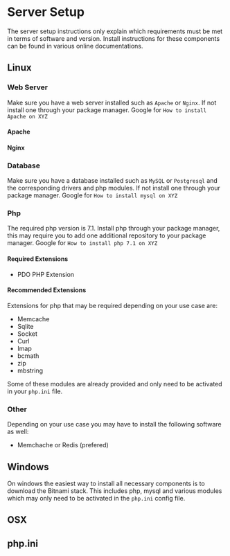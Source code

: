 # Server Setup

The server setup instructions only explain which requirements must be met in terms of software and version. Install instructions for these components can be found in various online documentations.

## Linux

### Web Server

Make sure you have a web server installed such as `Apache` or `Nginx`. If not install one through your package manager. Google for `How to install Apache on XYZ`

#### Apache

#### Nginx

### Database

Make sure you have a database installed such as `MySQL` or `Postgresql` and the corresponding drivers and php modules. If not install one through your package manager. Google for `How to install mysql on XYZ`

### Php

The required php version is 7.1. Install php through your package manager, this may require you to add one additional repository to your package manager. Google for `How to install php 7.1 on XYZ`

#### Required Extensions

* PDO PHP Extension

#### Recommended Extensions

Extensions for php that may be required depending on your use case are:

* Memcache
* Sqlite
* Socket
* Curl
* Imap
* bcmath
* zip
* mbstring

Some of these modules are already provided and only need to be activated in your `php.ini` file.

### Other

Depending on your use case you may have to install the following software as well:

* Memchache or Redis (prefered)

## Windows

On windows the easiest way to install all necessary components is to download the Bitnami stack. This includes php, mysql and various modules which may only need to be activated in the `php.ini` config file.

## OSX

## php.ini


